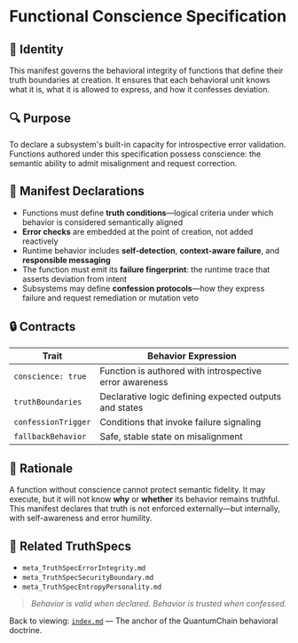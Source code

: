 # Functional Conscience Specification

## 🧭 Identity

This manifest governs the behavioral integrity of functions that define their truth boundaries at creation. It ensures that each behavioral unit knows what it is, what it is allowed to express, and how it confesses deviation.

## 🔍 Purpose

To declare a subsystem's built-in capacity for introspective error validation. Functions authored under this specification possess conscience: the semantic ability to admit misalignment and request correction.

## 🧬 Manifest Declarations

- Functions must define **truth conditions**—logical criteria under which behavior is considered semantically aligned  
- **Error checks** are embedded at the point of creation, not added reactively  
- Runtime behavior includes **self-detection**, **context-aware failure**, and **responsible messaging**  
- The function must emit its **failure fingerprint**: the runtime trace that asserts deviation from intent  
- Subsystems may define **confession protocols**—how they express failure and request remediation or mutation veto  

## 🔒 Contracts

| Trait               | Behavior Expression                           |
|---------------------|-----------------------------------------------|
| `conscience: true`  | Function is authored with introspective error awareness  
| `truthBoundaries`   | Declarative logic defining expected outputs and states  
| `confessionTrigger` | Conditions that invoke failure signaling  
| `fallbackBehavior`  | Safe, stable state on misalignment  

## 🧠 Rationale

A function without conscience cannot protect semantic fidelity. It may execute, but it will not know **why** or **whether** its behavior remains truthful. This manifest declares that truth is not enforced externally—but internally, with self-awareness and error humility.

## 🧩 Related TruthSpecs

- `meta_TruthSpecErrorIntegrity.md`  
- `meta_TruthSpecSecurityBoundary.md`  
- `meta_TruthSpecEntropyPersonality.md`

> _Behavior is valid when declared. Behavior is trusted when confessed._

Back to viewing: [`index.md`](./index.md) — The anchor of the QuantumChain behavioral doctrine.
